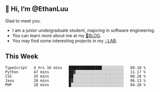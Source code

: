 ## 👋 Hi, I’m @EthanLuu

Glad to meet you.

- I am a junior undergraduate student, majoring in software engineering.
- You can learn more about me at my [📝BLOG](https://blog.ethanloo.top).
- You may find some interesting projects in my [💡LAB](https://lab.ethanloo.top).

## This Week
<!--START_SECTION:waka-->
```text
TypeScript   4 hrs 16 mins   ███████████████░░░░░░░░░░   60.10 % 
Python       47 mins         ██▓░░░░░░░░░░░░░░░░░░░░░░   11.17 % 
CSS          35 mins         ██░░░░░░░░░░░░░░░░░░░░░░░   08.28 % 
Java         26 mins         █▓░░░░░░░░░░░░░░░░░░░░░░░   06.13 % 
PHP          18 mins         █░░░░░░░░░░░░░░░░░░░░░░░░   04.28 % 
```
<!--END_SECTION:waka-->
